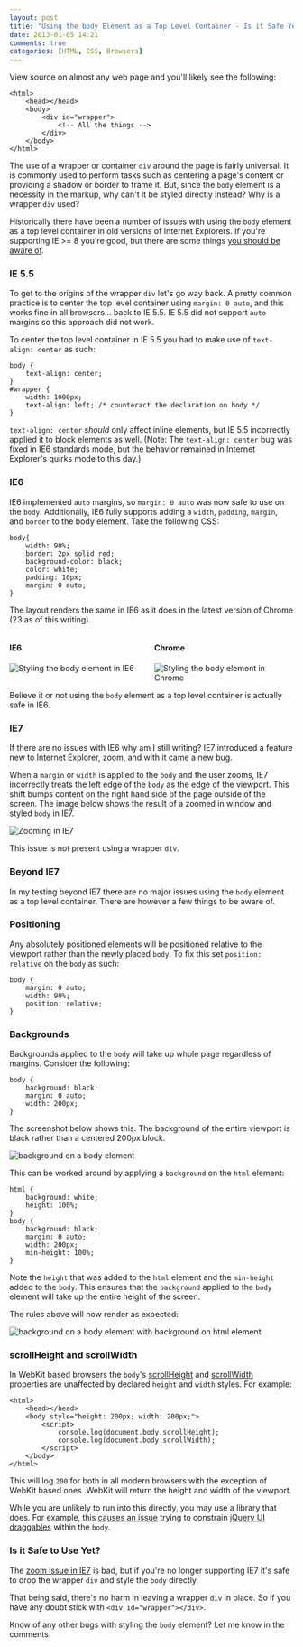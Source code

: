 ```yaml
---
layout: post
title: "Using the body Element as a Top Level Container - Is it Safe Yet?"
date: 2013-01-05 14:21
comments: true
categories: [HTML, CSS, Browsers]
---
```


View source on almost any web page and you'll likely see the following:

<pre class="language-markup"><code>&lt;html&gt;
    &lt;head&gt;&lt;/head&gt;
    &lt;body&gt;
        &lt;div id="wrapper"&gt;
            &lt;!-- All the things --&gt;
        &lt;/div&gt;
    &lt;/body&gt;
&lt;/html&gt;
</code></pre>

The use of a wrapper or container `div` around the page is fairly universal.  It is commonly used to perform tasks such as centering a page's content or providing a shadow or border to frame it.  But, since the `body` element is a necessity in the markup, why can't it be styled directly instead?  Why is a wrapper `div` used? 

Historically there have been a number of issues with using the `body` element as a top level container in old versions of Internet Explorers.  If you're supporting IE >= 8 you're good, but there are some things [you should be aware of](#now).

<!--more-->

### IE 5.5

To get to the origins of the wrapper `div` let's go way back.  A pretty common practice is to center the top level container using `margin: 0 auto`, and this works fine in all browsers... back to IE 5.5.  IE 5.5 did not support `auto` margins so this approach did not work.

To center the top level container in IE 5.5 you had to make use of `text-align: center` as such:

<pre class="language-css"><code>body {
    text-align: center;
}
#wrapper {
    width: 1000px;
    text-align: left; /* counteract the declaration on body */
}
</code></pre>

`text-align: center` *should* only affect inline elements, but IE 5.5 incorrectly applied it to block elements as well.  (Note: The `text-align: center` bug was fixed in IE6 standards mode, but the behavior remained in Internet Explorer's quirks mode to this day.)

### IE6

IE6 implemented `auto` margins, so `margin: 0 auto` was now safe to use on the `body`.  Additionally, IE6 fully supports adding a `width`, `padding`, `margin`, and `border` to the body element.  Take the following CSS:

<pre class="language-css"><code>body{
    width: 90%;
    border: 2px solid red;
    background-color: black;
    color: white;
    padding: 10px;
    margin: 0 auto;
}
</code></pre>

The layout renders the same in IE6 as it does in the latest version of Chrome (23 as of this writing).

<div style="overflow: hidden;">
	<div style="float: left; width: 49%;">
		<h4>IE6</h4>
		<img title="Styling the body element in IE6" src="/images/posts/2013-01-05/IE6.png">
	</div>
	<div style="float: right; width: 49%;">
		<h4>Chrome</h4>
		<img title="Styling the body element in Chrome" src="/images/posts/2013-01-05/Chrome.png">
	</div>
</div>

Believe it or not using the `body` element as a top level container is actually safe in IE6.

<a name="zoom"></a>
### IE7

If there are no issues with IE6 why am I still writing?  IE7 introduced a feature new to Internet Explorer, zoom, and with it came a new bug.

When a `margin` or `width` is applied to the `body` and the user zooms, IE7 incorrectly treats the left edge of the `body` as the edge of the viewport.  This shift bumps content on the right hand side of the page outside of the screen.  The image below shows the result of a zoomed in window and styled `body` in IE7.

<img src="/images/posts/2013-01-05/IE7Zoom.png" title="Zooming in IE7" style="max-height: 400px;">

This issue is not present using a wrapper `div`.

### Beyond IE7

In my testing beyond IE7 there are no major issues using the `body` element as a top level container.  There are however a few things to be aware of.

<a name="now"></a>
### Positioning

Any absolutely positioned elements will be positioned relative to the viewport rather than the newly placed `body`.  To fix this set `position: relative` on the `body` as such:

<pre class="language-css"><code>body {
    margin: 0 auto;
    width: 90%;
    position: relative;
}
</code></pre>

### Backgrounds

Backgrounds applied to the `body` will take up whole page regardless of margins.  Consider the following:

<pre class="language-css"><code>body {
    background: black;
    margin: 0 auto;
    width: 200px;
}
</code></pre>

The screenshot below shows this.  The background of the entire viewport is black rather than a centered 200px block.  

<img src="/images/posts/2013-01-05/background-before.png" title="background on a body element" style="max-height: 300px;">

This can be worked around by applying a `background` on the `html` element:

<pre class="language-css"><code>html {
    background: white;
    height: 100%;
}
body {
    background: black;
    margin: 0 auto;
    width: 200px;
    min-height: 100%;
}
</code></pre>

Note the `height` that was added to the `html` element and the `min-height` added to the `body`.  This ensures that the `background` applied to the `body` element will take up the entire height of the screen.

The rules above will now render as expected:

<img src="/images/posts/2013-01-05/background-after.png" title="background on a body element with background on html element" style="max-height: 300px;">

### scrollHeight and scrollWidth

In WebKit based browsers the `body`'s [scrollHeight](https://developer.mozilla.org/en-US/docs/DOM/element.scrollHeight) and [scrollWidth](https://developer.mozilla.org/en-US/docs/DOM/element.scrollWidth) properties are unaffected by declared `height` and `width` styles.  For example:

<pre class="language-markup"><code>&lt;html&gt;
    &lt;head&gt;&lt;/head&gt;
    &lt;body style="height: 200px; width: 200px;"&gt;
        &lt;script&gt;
        	console.log(document.body.scrollHeight);
        	console.log(document.body.scrollWidth);
        &lt;/script&gt;
    &lt;/body&gt;
&lt;/html&gt;
</code></pre>

This will log `200` for both in all modern browsers with the exception of WebKit based ones.  WebKit will return the height and width of the viewport.

While you are unlikely to run into this directly, you may use a library that does.  For example, this [causes an issue](http://bugs.jqueryui.com/ticket/8940) trying to constrain [jQuery UI draggables](http://jqueryui.com/draggable/) within the `body`.

### Is it Safe to Use Yet?

The [zoom issue in IE7](#zoom) is bad, but if you're no longer supporting IE7 it's safe to drop the wrapper `div` and style the `body` directly.

That being said, there's no harm in leaving a wrapper `div` in place.  So if you have any doubt stick with `<div id="wrapper"></div>`.

Know of any other bugs with styling the `body` element?  Let me know in the comments.
